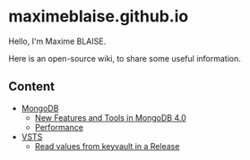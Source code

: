 # maximeblaise.github.io

Hello, I'm Maxime BLAISE.

Here is an open-source wiki, to share some useful information.

## Content

- [MongoDB](./mongodb/readme.md)
  - [New Features and Tools in MongoDB 4.0](./mongodb/new-in-4.0.md)
  - [Performance](./mongodb/performance.md)
- [VSTS](./vsts/readme.md)
  - [Read values from keyvault in a Release](./vsts/read-from-keyvault.md)
